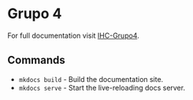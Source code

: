# Grupo 4

For full documentation visit [IHC-Grupo4](htthttps://github.com/Interacao-Humano-Computador/2024.1-Grupo01).

## Commands

* `mkdocs build` - Build the documentation site.
* `mkdocs serve` - Start the live-reloading docs server.